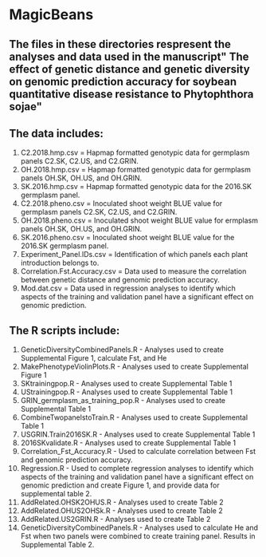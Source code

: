 # MagicBeans

The files in these directories respresent the analyses and data used in the manuscript" The effect of genetic distance and genetic diversity on genomic prediction accuracy for soybean quantitative disease resistance to Phytophthora sojae"
---------------------------------------------------------------------------------------
The data includes:
---------------------------------------------------------------------------------------
1) C2.2018.hmp.csv = Hapmap formatted genotypic data for germplasm panels C2.SK, C2.US, and C2.GRIN. 
2) OH.2018.hmp.csv = Hapmap formatted genotypic data for germplasm panels OH.SK, OH.US, and OH.GRIN.
3) SK.2016.hmp.csv = Hapmap formatted genotypic data for the 2016.SK germplasm panel.
4) C2.2018.pheno.csv = Inoculated shoot weight BLUE value for germplasm panels C2.SK, C2.US, and C2.GRIN. 
5) OH.2018.pheno.csv = Inoculated shoot weight BLUE value for ermplasm panels OH.SK, OH.US, and OH.GRIN. 
6) SK.2016.pheno.csv = Inoculated shoot weight BLUE value for the 2016.SK germplasm panel. 
7) Experiment_Panel.IDs.csv = Identification of which panels each plant introduction belongs to. 
7) Correlation.Fst.Accuracy.csv = Data used to measure the correlation between genetic distance and genomic prediction accuracy. 
8) Mod.dat.csv = Data used in regression analyses to identify which aspects of the training and validation panel have a significant effect on genomic prediction. 

The R scripts include:
-----------------------------------------------------------------------------------------
1) GeneticDiversityCombinedPanels.R - Analyses used to create Supplemental Figure 1, calculate Fst, and He
2) MakePhenotypeViolinPlots.R - Analyses used to create Supplemental Figure 1
3) SKtrainingpop.R - Analyses used to create Supplemental Table 1
4) UStrainingpop.R - Analyses used to create Supplemental Table 1
5) GRIN_germplasm_as_training_pop.R - Analyses used to create Supplemental Table 1
6) CombineTwopanelstoTrain.R - Analyses used to create Supplemental Table 1
7) USGRIN.Train2016SK.R - Analyses used to create Supplemental Table 1
8) 2016SKvalidate.R - Analyses used to create Supplemental Table 1
9) Correlation_Fst_Accuracy.R - Used to calculate correlation between Fst and genomic prediction accuracy. 
10) Regression.R - Used to complete regression analyses to identify which aspects of the training and validation panel have a significant effect on genomic prediction and create Figure 1, and provide data for supplemental table 2.  
11) AddRelated.OHSK2OHUS.R - Analyses used to create Table 2
12) AddRelated.OHUS2OHSk.R - Analyses used to create Table 2
13) AddRelated.US2GRIN.R - Analyses used to create Table 2
14) GeneticDiversityCombinedPanels.R - Analyses used to calculate He and Fst when two panels were combined to create training panel. Results in Supplemental Table 2. 
